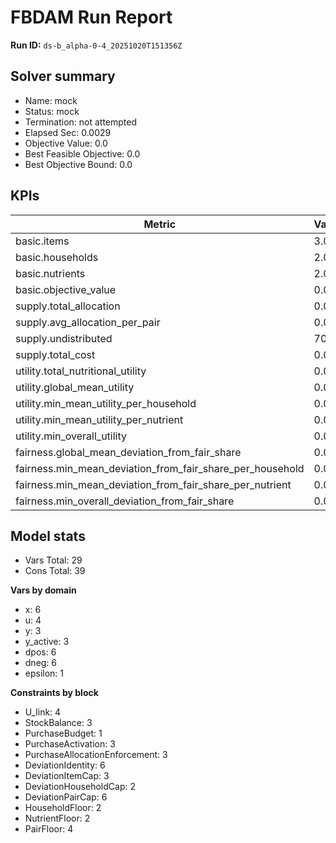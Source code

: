 # FBDAM Run Report

**Run ID:** `ds-b_alpha-0-4_20251020T151356Z`

## Solver summary
- Name: mock
- Status: mock
- Termination: not attempted
- Elapsed Sec: 0.0029
- Objective Value: 0.0
- Best Feasible Objective: 0.0
- Best Objective Bound: 0.0

## KPIs
| Metric | Value |
|---|---|
| basic.items | 3.0 |
| basic.households | 2.0 |
| basic.nutrients | 2.0 |
| basic.objective_value | 0.0 |
| supply.total_allocation | 0.0 |
| supply.avg_allocation_per_pair | 0.0 |
| supply.undistributed | 70.0 |
| supply.total_cost | 0.0 |
| utility.total_nutritional_utility | 0.0 |
| utility.global_mean_utility | 0.0 |
| utility.min_mean_utility_per_household | 0.0 |
| utility.min_mean_utility_per_nutrient | 0.0 |
| utility.min_overall_utility | 0.0 |
| fairness.global_mean_deviation_from_fair_share | 0.0 |
| fairness.min_mean_deviation_from_fair_share_per_household | 0.0 |
| fairness.min_mean_deviation_from_fair_share_per_nutrient | 0.0 |
| fairness.min_overall_deviation_from_fair_share | 0.0 |

## Model stats
- Vars Total: 29
- Cons Total: 39

**Vars by domain**
- x: 6
- u: 4
- y: 3
- y_active: 3
- dpos: 6
- dneg: 6
- epsilon: 1

**Constraints by block**
- U_link: 4
- StockBalance: 3
- PurchaseBudget: 1
- PurchaseActivation: 3
- PurchaseAllocationEnforcement: 3
- DeviationIdentity: 6
- DeviationItemCap: 3
- DeviationHouseholdCap: 2
- DeviationPairCap: 6
- HouseholdFloor: 2
- NutrientFloor: 2
- PairFloor: 4
